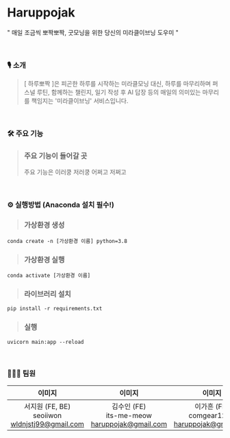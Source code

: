 # Haruppojak
" 매일 조금씩 뽀짝뽀짝, 굿모닝을 위한 당신의 미라클이브닝 도우미 "

<br>

### 🎙️ 소개
> [ 하루뽀짝 ]은 피곤한 하루를 시작하는 미라클모닝 대신, 하루를 마무리하며 퍼스널 루틴, 함께하는 챌린지, 일기 작성 후 AI 답장 등의 매일의 의미있는 마무리를 책임지는 '미라클이브닝' 서비스입니다.

<br>

### 🛠️ 주요 기능
> ### 주요 기능이 들어갈 곳
> 주요 기능은 이러쿵 저러쿵 어쩌고 저쩌고

<br>

### ⚙️ 실행방법 (Anaconda 설치 필수!)
> ### 가상환경 생성
```shell
conda create -n [가상환경 이름] python=3.8
```
> ### 가상환경 실행
```shell
conda activate [가상환경 이름]
```
> ### 라이브러리 설치
```shell
pip install -r requirements.txt
```
> ### 실행
```shell
uvicorn main:app --reload
```

<br>

### 🧑🏻‍💻 팀원
| 이미지 | 이미지 | 이미지 | 이미지 | 이미지 |
|:--:|:--:|:--:|:--:|:--:|
| 서지원 (FE, BE) <br> seoiiwon <br> wldnjstj99@gmail.com | 김수인 (FE) <br> its-me-meow <br> haruppojak@gmail.com | 이가흔 (FE) <br> comgear1217 <br> haruppojak@gmail.com | 이우찬 (BE) <br> Gromit-IT <br> haruppojak@gmail.com | 이채현 (BE) <br> codwix <br> haruppojak@gmail.com |
